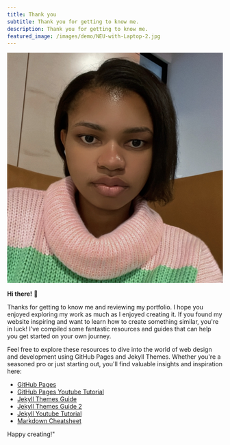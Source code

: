 ```yaml
---
title: Thank you
subtitle: Thank you for getting to know me.
description: Thank you for getting to know me.
featured_image: /images/demo/NEU-with-Laptop-2.jpg
---
```


![](/images/demo/TY.jpg)

**Hi there!** 👋

Thanks for getting to know me and reviewing my portfolio. I hope you enjoyed exploring my work as much as I enjoyed creating it. If you found my website inspiring and want to learn how to create something similar, you're in luck! I've compiled some fantastic resources and guides that can help you get started on your own journey.

Feel free to explore these resources to dive into the world of web design and development using GitHub Pages and Jekyll Themes. Whether you're a seasoned pro or just starting out, you'll find valuable insights and inspiration here:

- [GitHub Pages](https://pages.github.com)
- [GitHub Pages Youtube Tutorial](https://www.youtube.com/watch?v=QyFcl_Fba-k)
- [Jekyll Themes Guide](https://jekyllrb.com/docs/themes/)
- [Jekyll Themes Guide 2](https://jekyllthemes.io)
- [Jekyll Youtube Tutorial](https://www.youtube.com/watch?v=T1itpPvFWHI&t=49s)
- [Markdown Cheatsheet](https://github.com/adam-p/markdown-here/wiki/Markdown-Cheatsheet#tables)

Happy creating!"

